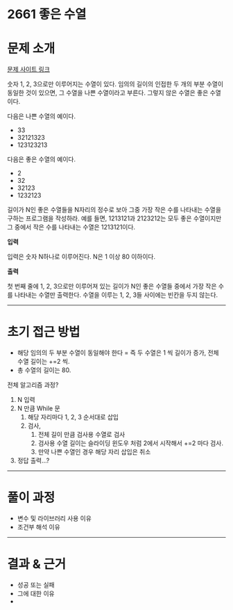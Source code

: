 # 2661 좋은 수열

# 문제 소개

[문제 사이트 링크](https://www.acmicpc.net/problem/2661)

숫자 1, 2, 3으로만 이루어지는 수열이 있다. 임의의 길이의 인접한 두 개의 부분 수열이 동일한 것이 있으면, 그 수열을 나쁜 수열이라고 부른다. 그렇지 않은 수열은 좋은 수열이다.

다음은 나쁜 수열의 예이다.

- 33
- 32121323
- 123123213

다음은 좋은 수열의 예이다.

- 2
- 32
- 32123
- 1232123

길이가 N인 좋은 수열들을 N자리의 정수로 보아 그중 가장 작은 수를 나타내는 수열을 구하는 프로그램을 작성하라. 예를 들면, 1213121과 2123212는 모두 좋은 수열이지만 그 중에서 작은 수를 나타내는 수열은 1213121이다.

**입력**

입력은 숫자 N하나로 이루어진다. N은 1 이상 80 이하이다.

**출력**

첫 번째 줄에 1, 2, 3으로만 이루어져 있는 길이가 N인 좋은 수열들 중에서 가장 작은 수를 나타내는 수열만 출력한다. 수열을 이루는 1, 2, 3들 사이에는 빈칸을 두지 않는다.

---

# 초기 접근 방법
- 해당 임의의 두 부분 수열이 동일해야 한다 = 즉 두 수열은 1 씩 길이가 증가, 전체 수열 길이는 +=2 씩.
- 총 수열의 길이는 80.

전체 알고리즘 과정?

1. N 입력
2. N 만큼 While 문
    1. 해당 자리마다 1, 2, 3 순서대로 삽입
    2. 검사, 
        1. 전체 길이 만큼 검사용 수열로 검사
        2. 검사용 수열 길이는 슬라이딩 윈도우 처럼 2에서 시작해서 +=2 마다 검사.
        3. 만약 나쁜 수열인 경우 해당 자리 삽입은 취소
3. 정답 출력…?

---

# 풀이 과정

- 변수 및 라이브러리 사용 이유
- 조건부 해석 이유

---

# 결과 & 근거

- 성공 또는 실패
- 그에 대한 이유
-